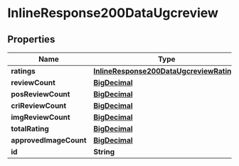 
# InlineResponse200DataUgcreview

## Properties
Name | Type | Description | Notes
------------ | ------------- | ------------- | -------------
**ratings** | [**InlineResponse200DataUgcreviewRatings**](InlineResponse200DataUgcreviewRatings.md) |  | 
**reviewCount** | [**BigDecimal**](BigDecimal.md) |  | 
**posReviewCount** | [**BigDecimal**](BigDecimal.md) |  | 
**criReviewCount** | [**BigDecimal**](BigDecimal.md) |  | 
**imgReviewCount** | [**BigDecimal**](BigDecimal.md) |  | 
**totalRating** | [**BigDecimal**](BigDecimal.md) |  | 
**approvedImageCount** | [**BigDecimal**](BigDecimal.md) |  | 
**id** | **String** |  | 



